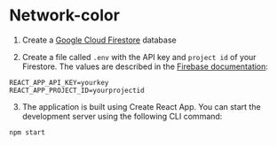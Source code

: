 # Network-color

1. Create a [Google Cloud Firestore](https://firebase.google.com/docs/firestore) database

2. Create a file called `.env` with the API key and `project id` of your Firestore. The values are described in the [Firebase documentation](https://firebase.google.com/docs/web/setup):

```
REACT_APP_API_KEY=yourkey
REACT_APP_PROJECT_ID=yourprojectid
```

3. The application is built using Create React App. You can start the development server using the following CLI command:

```
npm start
```

